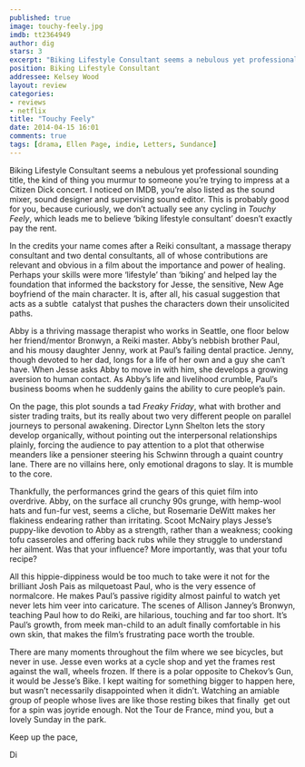 ```yaml
---
published: true
image: touchy-feely.jpg
imdb: tt2364949
author: dig
stars: 3
excerpt: "Biking Lifestyle Consultant seems a nebulous yet professional sounding title, the kind of thing you murmur to someone you're trying to impress at a Citizen Dick concert."
position: Biking Lifestyle Consultant
addressee: Kelsey Wood
layout: review
categories:
- reviews
- netflix
title: "Touchy Feely"
date: 2014-04-15 16:01
comments: true
tags: [drama, Ellen Page, indie, Letters, Sundance]
---
```

<p>Biking Lifestyle Consultant seems a nebulous yet professional sounding title, the kind of thing you murmur to someone you&rsquo;re trying to impress at a Citizen Dick concert. I noticed on IMDB, you&rsquo;re also listed as the sound mixer, sound designer and supervising sound editor. This is probably good for you, because curiously, we don&rsquo;t actually see any cycling in <em>Touchy Feely</em>, which leads me to believe &lsquo;biking lifestyle consultant&rsquo; doesn&rsquo;t exactly pay the rent.</p>
<p>In the credits your name comes after a Reiki consultant, a massage therapy consultant and two dental consultants, all of whose contributions are relevant and obvious in a film about the importance and power of healing. Perhaps your skills were more &lsquo;lifestyle&rsquo; than &lsquo;biking&rsquo; and helped lay the foundation that informed the backstory for Jesse, the sensitive, New Age boyfriend of the main character. It is, after all, his casual suggestion that acts as a subtle&nbsp; catalyst that pushes the characters down their unsolicited paths.&nbsp;</p>
<p>Abby is a thriving massage therapist who works in Seattle, one floor below her friend/mentor Bronwyn, a Reiki master. Abby&rsquo;s nebbish brother Paul, and his mousy daughter Jenny, work at Paul&rsquo;s failing dental practice. Jenny, though devoted to her dad, longs for a life of her own and a guy she can&rsquo;t have. When Jesse asks Abby to move in with him, she develops a growing aversion to human contact. As Abby&rsquo;s life and livelihood crumble, Paul&rsquo;s business booms when he suddenly gains the ability to cure people&rsquo;s pain.&nbsp;</p>
<p>On the page, this plot sounds a tad <em>Freaky Friday</em>, what with brother and sister trading traits, but its really about two very different people on parallel journeys to personal awakening. Director Lynn Shelton lets the story develop organically, without pointing out the interpersonal relationships plainly, forcing the audience to pay attention to a plot that otherwise meanders like a pensioner steering his Schwinn through a quaint country lane. There are no villains here, only emotional dragons to slay. It is mumble to the core.</p>
<p>Thankfully, the performances grind the gears of this quiet film into overdrive. Abby, on the surface all crunchy 90s grunge, with hemp-wool hats and fun-fur vest, seems a cliche, but Rosemarie DeWitt makes her flakiness endearing rather than irritating. Scoot McNairy plays Jesse&rsquo;s puppy-like devotion to Abby as a strength, rather than a weakness; cooking tofu casseroles and offering back rubs while they struggle to understand her ailment. Was that your influence? More importantly, was that your tofu recipe?&nbsp;</p>
<p>All this hippie-dippiness would be too much to take were it not for the brilliant Josh Pais as milquetoast Paul, who is the very essence of normalcore. He makes Paul&rsquo;s passive rigidity almost painful to watch yet never lets him veer into caricature. The scenes of Allison Janney&rsquo;s Bronwyn, teaching Paul how to do Reiki, are hilarious, touching and far too short. It&rsquo;s Paul&rsquo;s growth, from meek man-child to an adult finally comfortable in his own skin, that makes the film&rsquo;s frustrating pace worth the trouble. &nbsp;</p>
<p>There are many moments throughout the film where we see bicycles, but never in use. Jesse even works at a cycle shop and yet the frames rest against the wall, wheels frozen. If there is a polar opposite to Chekov&rsquo;s Gun, it would be Jesse&rsquo;s Bike. I kept waiting for something bigger to happen here, but wasn&rsquo;t necessarily disappointed when it didn&rsquo;t. Watching an amiable group of people whose lives are like those resting bikes that finally&nbsp; get out for a spin was joyride enough. Not the Tour de France, mind you, but a lovely Sunday in the park.&nbsp;</p>
<p>Keep up the pace,</p>
<p>Di</p>
